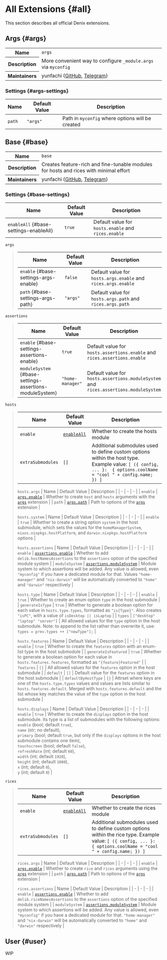 # All Extensions {#all}
This section describes all official Denix extensions.

## Args {#args}
<table class="extension-table">
  <tr>
    <th>Name</th>
    <td><code>args</code></td>
  </tr>
  <tr>
    <th>Description</th>
    <td>More convenient way to configure <code>_module.args</code> via <code>myconfig</code></td>
  </tr>
  <tr>
    <th>Maintainers</th>
    <td>yunfachi (<a href='https://github.com/yunfachi'>GitHub</a>, <a href='https://t.me/yunfachi'>Telegram</a>)</td>
  </tr>
</table>

### Settings {#args-settings}
| Name | Default Value | Description |
| - | - | - |
| `path` | `"args"` | Path in `myconfig` where options will be created |

## Base {#base}
<table class="extension-table">
  <tr>
    <th>Name</th>
    <td><code>base</code></td>
  </tr>
  <tr>
    <th>Description</th>
    <td>Creates feature-rich and fine-tunable modules for hosts and rices with minimal effort</td>
  </tr>
  <tr>
    <th>Maintainers</th>
    <td>yunfachi (<a href='https://github.com/yunfachi'>GitHub</a>, <a href='https://t.me/yunfachi'>Telegram</a>)</td>
  </tr>
</table>

### Settings {#base-settings}
| Name | Default Value | Description |
| - | - | - |
| `enableAll` {#base-settings-enableAll} | `true` | Default value for `hosts.enable` and `rices.enable` |

`args`
<blockquote>

| Name | Default Value | Description |
| - | - | - |
| `enable` {#base-settings-args-enable} | `false` | Default value for `hosts.args.enable` and `rices.args.enable` |
| `path` {#base-settings-args-path} | `"args"` | Default value for `hosts.args.path` and `rices.args.path` |
</blockquote>

`assertions`
<blockquote>

| Name | Default Value | Description |
| - | - | - |
| `enable` {#base-settings-assertions-enable} | `true` | Default value for `hosts.assertions.enable` and `rices.assertions.enable` |
| `moduleSystem` {#base-settings-assertions-moduleSystem} | `"home-manager"` | Default value for `hosts.assertions.moduleSystem` and `rices.assertions.moduleSystem` |
</blockquote>

`hosts`
<blockquote>

| Name | Default Value | Description |
| - | - | - |
| `enable` | [`enableAll`](#base-settings-enableAll) | Whether to create the hosts module |
| `extraSubmodules` | `[]` | Additional submodules used to define custom options within the host type. Example value: `[ ({ config, ... }:  { options.coolName = "cool " + config.name; }) ]` |

`hosts.args`
| Name | Default Value | Description |
| - | - | - |
| `enable` | [`args.enable`](#base-settings-args-enable) | Whether to create `host` and `hosts` arguments with the [`args`](#args) extension |
| `path` | [`args.path`](#base-settings-args-path) | Path to options of the [`args`](#args) extension |

`hosts.system`
| Name | Default Value | Description |
| - | - | - |
| `enable` | `true` | Whether to create a string option `system` in the host submodule, which sets the values for the `homeManagerSystem`, `nixos.nixpkgs.hostPlatform`, and `darwin.nixpkgs.hostPlatform` options |

`hosts.assertions`
| Name | Default Value | Description |
| - | - | - |
| `enable` | [`assertions.enable`](#base-settings-assertions-enable) | Whether to add `delib.hostNamesAssertions` to the `assertions` option of the specified module system |
| `moduleSystem` | [`assertions.moduleSystem`](#base-settings-assertions-moduleSystem) | Module system to which assertions will be added. Any value is allowed, even `"myconfig"` if you have a dedicated module for that. Values `"home-manager"` and `"nix-darwin"` will be automatically converted to `"home"` and `"darwin"` respectively |

`hosts.type`
| Name | Default Value | Description |
| - | - | - |
| `enable` | `true` | Whether to create an enum option `type` in the host submodule |
| `generateIsType` | `true` | Whether to generate a boolean option for each value in `hosts.type.types`, formatted as `"is{Type}"`. Also creates `"isPC"`, with a value of `isDesktop || isLaptop` |
| `types` | `["desktop" "laptop" "server"]` | All allowed values for the `type` option in the host submodule. Note: to append to the list rather than overwrite it, use: `types = prev.types ++ ["newType"];` |

`hosts.features`
| Name | Default Value | Description |
| - | - | - |
| `enable` | `true` | Whether to create the `features` option with an enum-list type in the host submodule |
| `generateIsFeatured` | `true` | Whether to generate a boolean option for each value in `hosts.features.features`, formatted as `"{feature}Featured"` |
| `features` | `[]` | All allowed values for the `features` option in the host submodule |
| `default` | `[]` | Default value for the `features` option in the host submodule |
| `defaultByHostType` | `{}` | Attrset where keys are one of the `hosts.type.types` values and values are lists similar to `hosts.features.default`. Merged with `hosts.features.default` and the list whose key matches the value of the `type` option in the host submodule |

`hosts.displays`
| Name | Default Value | Description |
| - | - | - |
| `enable` | `true` | Whether to create the `displays` option in the host submodule. Its type is a list of submodules with the following options:<br>`enable` (bool; default `true`),<br>`name` (str; no default),<br>`primary` (bool; default `true`, but only if the `displays` options in the host submodule contains one item),<br>`touchscreen` (bool; default `false`),<br>`refreshRate` (int; default `60`),<br>`width` (int; default `1920`),<br>`height` (int; default `1080`),<br>`x` (int; default `0`),<br>`y` (int; default `0`) |
</blockquote>

`rices`
<blockquote>

| Name | Default Value | Description |
| - | - | - |
| `enable` | [`enableAll`](#base-settings-enableAll) | Whether to create the rices module |
| `extraSubmodules` | `[]` | Additional submodules used to define custom options within the rice type. Example value: `[ ({ config, ... }:  { options.coolName = "cool " + config.name; }) ]` |

`rices.args`
| Name | Default Value | Description |
| - | - | - |
| `enable` | [`args.enable`](#base-settings-args-enable) | Whether to create `rice` and `rices` arguments using the [`args`](#args) extension |
| `path` | [`args.path`](#base-settings-args-path) | Path to options of the [`args`](#args) extension |

`rices.assertions`
| Name | Default Value | Description |
| - | - | - |
| `enable` | [`assertions.enable`](#base-settings-assertions-enable) | Whether to add `delib.riceNamesAssertions` to the `assertions` option of the specified module system |
| `moduleSystem` | [`assertions.moduleSystem`](#base-settings-assertions-moduleSystem) | Module system to which assertions will be added. Any value is allowed, even `"myconfig"` if you have a dedicated module for that. `"home-manager"` and `"nix-darwin"` will be automatically converted to `"home"` and `"darwin"` respectively |
</blockquote>

## User {#user}
WIP

